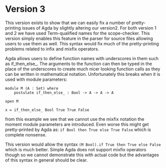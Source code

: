 # Version 3

This version exists to show that we can easily fix a number of pretty-printing issues of Agda by slightly altering our version2. For both version 1 and 2 we have used Term-qualified names for the scope-checker. This version simply enables this feature in the parser for source files allowing users to use them as well. This syntax would fix much of the pretty-printing problems related to infix and mixfix operators. 

Agda allows users to define function names with underscores in them such as if_then_else_. The arguments to the function can then be typed in the place of the underscores to create much nicer looking function calls as they can be written in mathematical notation. Unfortunately this breaks when it is used with module parameters:
```
module M (A : Set) where
    postulate if_then_else_ : Bool -> A -> A -> A

open M

x = if_then_else_ Bool True True False
```
from this example we see that we cannot use the mixfix notation the moment module parameters are introduced. Even worse this might get pretty-printed by Agda as: `if Bool then True else True False` which is complete nonsense.

This version would allow the syntax `(M Bool).if True then True else False` which is much better.
Simple Agda does not support mixfix operators though so we cannot demonstrate this with actual code but the advantages of this syntax in general should be clear.